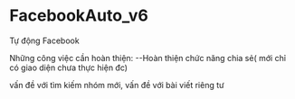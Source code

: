 # FacebookAuto_v6
Tự động Facebook


Những công việc cần hoàn thiện:
--Hoàn thiện chức năng chia sẻ( mới chỉ có giao diện chưa thực hiện đc)



vấn đề với tìm kiếm nhóm mới,
vấn đề với bài viết riêng tư






